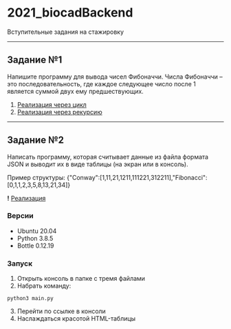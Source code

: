 # 2021_biocadBackend
Вступительные задания на стажировку
____
## Задание №1
Напишите программу для вывода чисел Фибоначчи.
Числа Фибоначчи – это последовательность, где каждое следующее число после 1 является суммой двух ему предшествующих.
1. [Реализация через цикл](https://github.com/alyferryhalo/2021_biocadBackend/blob/main/fib_cy.py)
2. [Реализация через рекурсию](https://github.com/alyferryhalo/2021_biocadBackend/blob/main/fib_rec.py)
____
## Задание №2
Написать программу, которая считывает данные из файла формата JSON и выводит их в виде таблицы (на экран или в консоль).

Пример структуры: {"Conway":[1,11,21,1211,111221,312211],"Fibonacci":[0,1,1,2,3,5,8,13,21,34]}

**!** [Реализация](https://github.com/alyferryhalo/2021_biocadBackend/tree/main/task_2)

### Версии
- Ubuntu 20.04
- Python 3.8.5
- Bottle 0.12.19
### Запуск
1. Открыть консоль в папке с тремя файлами
2. Набрать команду:
```
python3 main.py
```
3. Перейти по ссылке в консоли
4. Наслаждаться красотой HTML-таблицы
